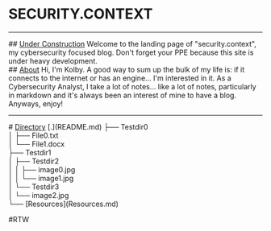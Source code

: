 # SECURITY.CONTEXT
<hr>
## <u>Under Construction</u>
Welcome to the landing page of "security.context", my cybersecurity focused blog. Don't forget your PPE because this site is under heavy development.<br>
## <u>About</u>
Hi, I'm Kolby. A good way to sum up the bulk of my life is: if it connects to the internet or has an engine... I'm interested in it. As a Cybersecurity Analyst, I take a lot of notes... like a lot of notes, particularly in markdown and it's always been an interest of mine to have a blog. Anyways, enjoy!<br>
<hr>
# <u>Directory</u>
[.](README.md)  
├── Testdir0<br>
│   ├── File0.txt<br>
│   └── File1.docx<br>
├── Testdir1<br>
│   ├── Testdir2<br>
│   │   ├── image0.jpg<br>
│   │   └── image1.jpg<br>
│   └── Testdir3<br>
│       └── image2.jpg<br>
└── [Resources](Resources.md)<br>

#RTW

